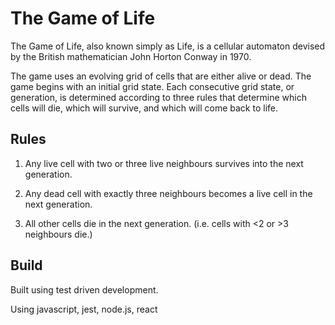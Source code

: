 # The Game of Life

The Game of Life, also known simply as Life, is a cellular automaton devised by the British mathematician John Horton Conway in 1970.

The game uses an evolving grid of cells that are either alive or dead.  The game begins with an initial grid state.  Each consecutive grid state, or generation, is determined according to three rules that determine which cells will die, which will survive, and which will come back to life.


## Rules
1. Any live cell with two or three live neighbours survives into the next generation.

2. Any dead cell with exactly three neighbours becomes a live cell in the next generation.

3. All other cells die in the next generation. (i.e. cells with <2 or >3 neighbours die.)

## Build

Built using test driven development. 

Using javascript, jest, node.js, react
